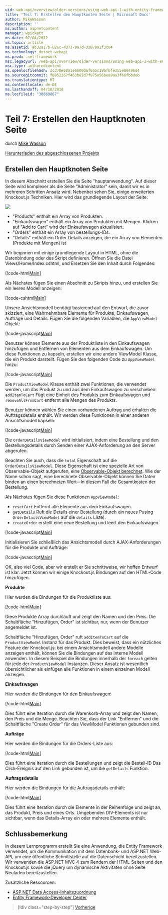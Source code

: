 ```yaml
---
uid: web-api/overview/older-versions/using-web-api-1-with-entity-framework-5/using-web-api-with-entity-framework-part-7
title: 'Teil 7: Erstellen den Hauptknoten Seite | Microsoft Docs'
author: MikeWasson
description: ''
ms.author: aspnetcontent
manager: wpickett
ms.date: 07/04/2012
ms.topic: article
ms.assetid: eb32a17b-626c-4373-9a7d-3387992f3c04
ms.technology: dotnet-webapi
ms.prod: .net-framework
msc.legacyurl: /web-api/overview/older-versions/using-web-api-1-with-entity-framework-5/using-web-api-with-entity-framework-part-7
msc.type: authoredcontent
ms.openlocfilehash: 2c378e68a1e6600daf655c19afbfe355e89496d4
ms.sourcegitcommit: f8852267f463b62d7f975e56bea9aa3f68fbbdeb
ms.translationtype: MT
ms.contentlocale: de-DE
ms.lasthandoff: 04/10/2018
ms.locfileid: "30869867"
---
```

<a name="part-7-creating-the-main-page"></a>Teil 7: Erstellen den Hauptknoten Seite
====================
durch [Mike Wasson](https://github.com/MikeWasson)

[Herunterladen des abgeschlossenen Projekts](http://code.msdn.microsoft.com/ASP-NET-Web-API-with-afa30545)

## <a name="creating-the-main-page"></a>Erstellen den Hauptknoten Seite

In diesem Abschnitt erstellen Sie die Seite "hauptanwendung". Auf dieser Seite wird komplexer als die Seite "Administrator" sein, damit wir es in mehreren Schritten Ansatz wird. Nebenbei sehen Sie, einige erweiterten Knockout.js Techniken. Hier wird das grundlegende Layout der Seite:

![](using-web-api-with-entity-framework-part-7/_static/image1.png)

- "Products" enthält ein Array von Produkten.
- "Einkaufswagen" enthält ein Array von Produkten mit Mengen. Klicken auf "Add to Cart" wird der Einkaufswagen aktualisiert.
- "Orders" enthält ein Array von bestellungs-IDs.
- "Details" enthält ein Order Details anzeigen, die ein Array von Elementen (Produkte mit Mengen) ist

Wir beginnen mit einige grundlegende Layout in HTML, ohne die Datenbindung oder das Skript definieren. Öffnen Sie die Datei Views/Home/Index.cshtml, und Ersetzen Sie den Inhalt durch Folgendes:

[!code-html[Main](using-web-api-with-entity-framework-part-7/samples/sample1.html)]

Als Nächstes fügen Sie einen Abschnitt zu Skripts hinzu, und erstellen Sie ein leeres Modell anzeigen:

[!code-cshtml[Main](using-web-api-with-entity-framework-part-7/samples/sample2.cshtml)]

Unsere Ansichtsmodell benötigt basierend auf den Entwurf, die zuvor skizziert, eine Wahrnehmbare Elemente für Produkte, Einkaufswagen, Aufträge und Details. Fügen Sie die folgenden Variablen, die `AppViewModel` Objekt:

[!code-javascript[Main](using-web-api-with-entity-framework-part-7/samples/sample3.js)]

Benutzer können Elemente aus der Produktliste in den Einkaufswagen hinzufügen und Entfernen von Elementen aus dem Einkaufswagen. Um diese Funktionen zu kapseln, erstellen wir eine andere ViewModel Klasse, die ein Produkt darstellt. Fügen Sie den folgenden Code zu `AppViewModel` hinzu:

[!code-javascript[Main](using-web-api-with-entity-framework-part-7/samples/sample4.js?highlight=4)]

Die `ProductViewModel` Klasse enthält zwei Funktionen, die verwendet werden, um das Produkt zu und aus dem Einkaufswagen zu verschieben: `addItemToCart` Fügt eine Einheit des Produkts zum Einkaufswagen und `removeAllFromCart` entfernt alle Mengen des Produkts.

Benutzer können wählen Sie einen vorhandenen Auftrag und erhalten die Auftragsdetails enthält. Wir werden diese Funktionen in einer anderen Ansichtsmodell kapseln:

[!code-javascript[Main](using-web-api-with-entity-framework-part-7/samples/sample5.js?highlight=4)]

Die `OrderDetailsViewModel` wird initialisiert, indem eine Bestellung und den Bestellungsdetails durch Senden einer AJAX-Anforderung an den Server abgerufen.

Beachten Sie auch, dass die `total` Eigenschaft auf die `OrderDetailsViewModel`. Diese Eigenschaft ist eine spezielle Art von Observable-Objekt aufgerufen, eine [Observable-Objekt berechnet](http://knockoutjs.com/documentation/computedObservables.html). Wie der Name schon sagt, eine berechnete Observable-Objekt können Sie Daten binden an einen berechneten Wert&#8212;in diesem Fall die Gesamtkosten der Bestellung.

Als Nächstes fügen Sie diese Funktionen `AppViewModel`:

- `resetCart` Entfernt alle Elemente aus dem Einkaufswagen.
- `getDetails` Ruft die Details einer Bestellung (durch ein neues Pusing `OrderDetailsViewModel` auf die `details` Liste).
- `createOrder` erstellt eine neue Bestellung und leert den Einkaufswagen.


[!code-javascript[Main](using-web-api-with-entity-framework-part-7/samples/sample6.js?highlight=4)]

Initialisieren Sie schließlich das Ansichtsmodell durch AJAX-Anforderungen für die Produkte und Aufträge:

[!code-javascript[Main](using-web-api-with-entity-framework-part-7/samples/sample7.js)]

OK, also viel Code, aber wir erstellt er Sie schrittweise, wir hoffen Entwurf ist klar. Jetzt können wir einige Knockout.js Bindungen auf den HTML-Code hinzufügen.

**Produkte**

Hier werden die Bindungen für die Produktliste aus:

[!code-html[Main](using-web-api-with-entity-framework-part-7/samples/sample8.html)]

Diese Produkte Array durchläuft und zeigt den Namen und den Preis. Die Schaltfläche "Hinzufügen, Order" ist sichtbar, nur, wenn der Benutzer angemeldet ist.

Schaltfläche "Hinzufügen, Order" ruft `addItemToCart` auf die `ProductViewModel` Instanz für das Produkt. Dies beweist, dass ein nützliches Feature der Knockout.js: bei einem Ansichtsmodell andere Modelle anzeigen enthält, können Sie die Bindungen auf das interne Modell anwenden. In diesem Beispiel die Bindungen innerhalb der `foreach` gelten für jede der `ProductViewModel` Instanzen. Dieser Ansatz ist wesentlich übersichtlicher als einfügen alle Funktionen in einem einzelnen Modell anzeigen.

**Einkaufswagen**

Hier werden die Bindungen für den Einkaufswagen:

[!code-html[Main](using-web-api-with-entity-framework-part-7/samples/sample9.html)]

Dies führt eine Iteration durch die Warenkorb-Array und zeigt den Namen, den Preis und die Menge. Beachten Sie, dass der Link "Entfernen" und die Schaltfläche "Create Order" für das ViewModel Funktionen gebunden sind.

**Aufträge**

Hier werden die Bindungen für die Orders-Liste aus:

[!code-html[Main](using-web-api-with-entity-framework-part-7/samples/sample10.html)]

Dies führt eine Iteration durch die Bestellungen und zeigt die Bestell-ID Das Click-Ereignis auf den Link gebunden ist, um die `getDetails` Funktion.

**Auftragsdetails**

Hier werden die Bindungen für die Auftragsdetails enthält:

[!code-html[Main](using-web-api-with-entity-framework-part-7/samples/sample11.html)]

Dies führt eine Iteration durch die Elemente in der Reihenfolge und zeigt an, das Produkt, Preis und eines Orts. Umgebenden DIV-Elements ist nur sichtbar, wenn das Details-Array ein oder mehrere Elemente enthält.

## <a name="conclusion"></a>Schlussbemerkung

In diesem Lernprogramm erstellt Sie eine Anwendung, die Entity Framework verwendet, um die Kommunikation mit dem Datenbank- und ASP.NET Web-API, um eine öffentliche Schnittstelle auf die Datenschicht bereitzustellen. Wir verwenden die ASP.NET MVC 4 zum Rendern der HTML-Seiten und den Knockout.js sowie die jQuery um dynamische Aktivitäten ohne Seite Neuladen bereitzustellen.

Zusätzliche Ressourcen:

- [ASP.NET Data Access-Inhaltszuordnung](https://msdn.microsoft.com/library/6759sth4.aspx)
- [Entity Framework-Developer Center](https://msdn.microsoft.com/data/ef)

> [!div class="step-by-step"]
> [Vorherige](using-web-api-with-entity-framework-part-6.md)
